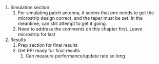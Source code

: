 1. Simulation section
	1. For simulating patch antenna, it seems that one needs to get the microstrip design correct, and the taper must be set. In the meantime, can still attempt to get it going. 
	2. Need to address the comments on this chapter first. Leave microstrip for last
2. Results
	1. Prep section for final results
	2. Get RPI ready for final results
		1. Can measure performance/update rate so long